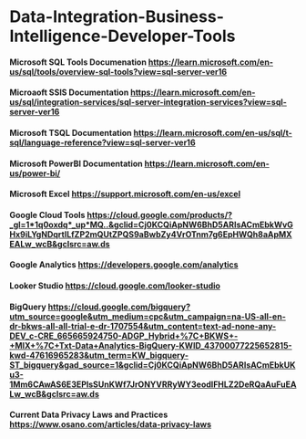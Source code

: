 # Data-Integration-Business-Intelligence-Developer-Tools


#### Microsoft SQL Tools Documenation https://learn.microsoft.com/en-us/sql/tools/overview-sql-tools?view=sql-server-ver16

#### Microaoft SSIS Documentation https://learn.microsoft.com/en-us/sql/integration-services/sql-server-integration-services?view=sql-server-ver16

#### Microsoft TSQL Documentation https://learn.microsoft.com/en-us/sql/t-sql/language-reference?view=sql-server-ver16

#### Microsoft PowerBI Documentation https://learn.microsoft.com/en-us/power-bi/

#### Microsoft Excel https://support.microsoft.com/en-us/excel

#### Google Cloud Tools https://cloud.google.com/products/?_gl=1*1q0oxdq*_up*MQ..&gclid=Cj0KCQiApNW6BhD5ARIsACmEbkWvGHx9iLYgNDqrtILfZP2mQUtZPQS9aBwbZy4VrOTnm7g6EpHWQh8aApMXEALw_wcB&gclsrc=aw.ds

#### Google Analytics https://developers.google.com/analytics

#### Looker Studio https://cloud.google.com/looker-studio

#### BigQuery https://cloud.google.com/bigquery?utm_source=google&utm_medium=cpc&utm_campaign=na-US-all-en-dr-bkws-all-all-trial-e-dr-1707554&utm_content=text-ad-none-any-DEV_c-CRE_665665924750-ADGP_Hybrid+%7C+BKWS+-+MIX+%7C+Txt-Data+Analytics-BigQuery-KWID_43700077225652815-kwd-47616965283&utm_term=KW_bigquery-ST_bigquery&gad_source=1&gclid=Cj0KCQiApNW6BhD5ARIsACmEbkUKu3-1Mm6CAwAS6E3EPlsSUnKWf7JrONYVRRyWY3eodlFHLZ2DeRQaAuFuEALw_wcB&gclsrc=aw.ds

#### Current Data Privacy Laws and Practices https://www.osano.com/articles/data-privacy-laws
